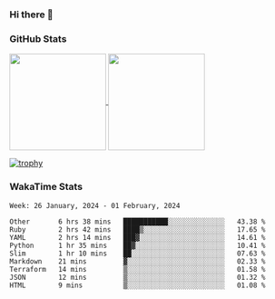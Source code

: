 ### Hi there 👋

### GitHub Stats

<a href="https://github.com/anuraghazra/github-readme-stats">
  <img align="center" height="170px" src="https://github-readme-stats.vercel.app/api/top-langs/?username=tksfjt1024&layout=compact&count_private=true&show_icons=true&show_icons=true&theme=graywhite" />
</a>
<a href="https://github.com/anuraghazra/github-readme-stats">
  <img align="center" height="170px" src="https://github-readme-stats.vercel.app/api?username=tksfjt1024&count_private=true&show_icons=true&show_icons=true&theme=graywhite" />
</a>

[![trophy](https://github-profile-trophy.vercel.app/?username=tksfjt1024)](https://github.com/ryo-ma/github-profile-trophy)

### WakaTime Stats

<!--START_SECTION:waka-->
```text
Week: 26 January, 2024 - 01 February, 2024

Other       6 hrs 38 mins   ███████████░░░░░░░░░░░░░░   43.38 % 
Ruby        2 hrs 42 mins   ████▒░░░░░░░░░░░░░░░░░░░░   17.65 % 
YAML        2 hrs 14 mins   ███▓░░░░░░░░░░░░░░░░░░░░░   14.61 % 
Python      1 hr 35 mins    ██▓░░░░░░░░░░░░░░░░░░░░░░   10.41 % 
Slim        1 hr 10 mins    ██░░░░░░░░░░░░░░░░░░░░░░░   07.63 % 
Markdown    21 mins         ▓░░░░░░░░░░░░░░░░░░░░░░░░   02.33 % 
Terraform   14 mins         ▒░░░░░░░░░░░░░░░░░░░░░░░░   01.58 % 
JSON        12 mins         ▒░░░░░░░░░░░░░░░░░░░░░░░░   01.32 % 
HTML        9 mins          ▒░░░░░░░░░░░░░░░░░░░░░░░░   01.08 % 
```
<!--END_SECTION:waka-->
